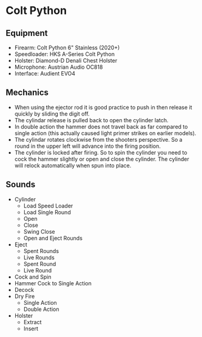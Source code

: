 # Colt Python

## Equipment

- Firearm: Colt Python 6" Stainless (2020+)
- Speedloader: HKS A-Series Colt Python
- Holster: Diamond-D Denali Chest Holster
- Microphone: Austrian Audio OC818
- Interface: Audient EVO4

## Mechanics

- When using the ejector rod it is good practice to push in then release it quickly by sliding the digit off.
- The cylindar release is pulled back to open the cylinder latch.
- In double action the hammer does not travel back as far compared to single action (this actually caused light primer strikes on earlier models).
- The cylindar rotates clockwise from the shooters perspective.  So a round in the upper left will advance into the firing position.
- The cylinder is locked after firing.  So to spin the cylinder you need to cock the hammer slightly or open and close the cylinder.  The cylinder will relock automatically when spun into place.

## Sounds

- Cylinder
    - Load Speed Loader
    - Load Single Round
    - Open
    - Close
    - Swing Close
    - Open and Eject Rounds
- Eject
    - Spent Rounds
    - Live Rounds
    - Spent Round
    - Live Round
- Cock and Spin
- Hammer Cock to Single Action
- Decock
- Dry Fire
    - Single Action
    - Double Action
- Holster
    - Extract
    - Insert

